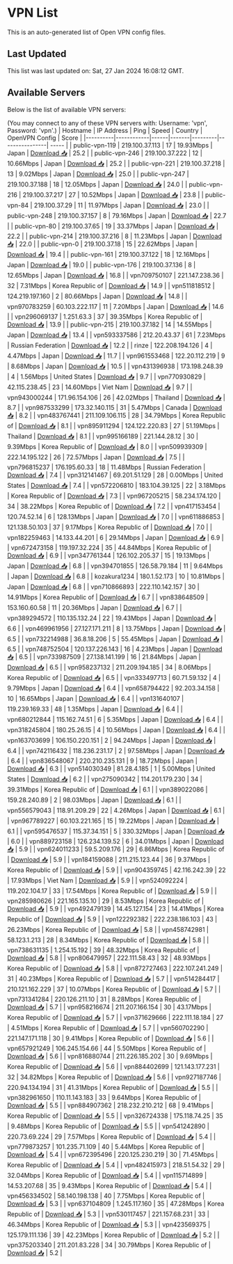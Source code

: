 # VPN List

This is an auto-generated list of Open VPN config files.

## Last Updated

This list was last updated on: Sat, 27 Jan 2024 16:08:12 GMT.

## Available Servers

Below is the list of available VPN servers:

(You may connect to any of these VPN servers with: Username: 'vpn', Password: 'vpn'.)
| Hostname | IP Address | Ping | Speed | Country | OpenVPN Config | Score |
|----------|------------|------|-------|---------|----------------| ----- |
| public-vpn-119 | 219.100.37.113 | 17 | 19.93Mbps | Japan | [Download 📥](./configs/server_0_JP.ovpn) | 25.2 |
| public-vpn-246 | 219.100.37.222 | 12 | 10.66Mbps | Japan | [Download 📥](./configs/server_1_JP.ovpn) | 25.2 |
| public-vpn-221 | 219.100.37.218 | 13 | 9.02Mbps | Japan | [Download 📥](./configs/server_2_JP.ovpn) | 25.0 |
| public-vpn-247 | 219.100.37.188 | 18 | 12.05Mbps | Japan | [Download 📥](./configs/server_3_JP.ovpn) | 24.0 |
| public-vpn-216 | 219.100.37.217 | 27 | 10.52Mbps | Japan | [Download 📥](./configs/server_4_JP.ovpn) | 23.8 |
| public-vpn-84 | 219.100.37.29 | 11 | 11.97Mbps | Japan | [Download 📥](./configs/server_5_JP.ovpn) | 23.0 |
| public-vpn-248 | 219.100.37.157 | 8 | 79.16Mbps | Japan | [Download 📥](./configs/server_6_JP.ovpn) | 22.7 |
| public-vpn-80 | 219.100.37.65 | 19 | 33.37Mbps | Japan | [Download 📥](./configs/server_7_JP.ovpn) | 22.2 |
| public-vpn-214 | 219.100.37.216 | 8 | 11.23Mbps | Japan | [Download 📥](./configs/server_8_JP.ovpn) | 22.0 |
| public-vpn-0 | 219.100.37.18 | 15 | 22.62Mbps | Japan | [Download 📥](./configs/server_9_JP.ovpn) | 19.4 |
| public-vpn-161 | 219.100.37.122 | 18 | 12.16Mbps | Japan | [Download 📥](./configs/server_10_JP.ovpn) | 19.0 |
| public-vpn-176 | 219.100.37.136 | 8 | 12.65Mbps | Japan | [Download 📥](./configs/server_11_JP.ovpn) | 16.8 |
| vpn709750107 | 221.147.238.36 | 32 | 7.31Mbps | Korea Republic of | [Download 📥](./configs/server_12_KR.ovpn) | 14.9 |
| vpn511818512 | 124.219.197.160 | 2 | 80.66Mbps | Japan | [Download 📥](./configs/server_13_JP.ovpn) | 14.8 |
| vpn970783259 | 60.103.222.117 | 11 | 7.20Mbps | Japan | [Download 📥](./configs/server_14_JP.ovpn) | 14.6 |
| vpn296069137 | 1.251.63.3 | 37 | 39.35Mbps | Korea Republic of | [Download 📥](./configs/server_15_KR.ovpn) | 13.9 |
| public-vpn-215 | 219.100.37.182 | 14 | 14.55Mbps | Japan | [Download 📥](./configs/server_16_JP.ovpn) | 13.4 |
| vpn593337586 | 212.20.43.37 | 61 | 7.23Mbps | Russian Federation | [Download 📥](./configs/server_17_RU.ovpn) | 12.2 |
| rinze | 122.208.194.126 | 4 | 4.47Mbps | Japan | [Download 📥](./configs/server_18_JP.ovpn) | 11.7 |
| vpn961553468 | 122.20.112.219 | 9 | 8.68Mbps | Japan | [Download 📥](./configs/server_19_JP.ovpn) | 10.5 |
| vpn431396938 | 173.198.248.39 | 4 | 1.56Mbps | United States | [Download 📥](./configs/server_20_US.ovpn) | 9.7 |
| vpn770930829 | 42.115.238.45 | 23 | 14.60Mbps | Viet Nam | [Download 📥](./configs/server_21_VN.ovpn) | 9.7 |
| vpn943000244 | 171.96.154.106 | 26 | 42.02Mbps | Thailand | [Download 📥](./configs/server_22_TH.ovpn) | 8.7 |
| vpn987533299 | 173.32.140.115 | 31 | 5.47Mbps | Canada | [Download 📥](./configs/server_23_CA.ovpn) | 8.2 |
| vpn483767441 | 211.109.106.115 | 28 | 34.79Mbps | Korea Republic of | [Download 📥](./configs/server_24_KR.ovpn) | 8.1 |
| vpn895911294 | 124.122.220.83 | 27 | 51.19Mbps | Thailand | [Download 📥](./configs/server_25_TH.ovpn) | 8.1 |
| vpn995166189 | 221.144.28.12 | 30 | 9.39Mbps | Korea Republic of | [Download 📥](./configs/server_26_KR.ovpn) | 8.0 |
| vpn509939309 | 222.14.195.122 | 26 | 72.57Mbps | Japan | [Download 📥](./configs/server_27_JP.ovpn) | 7.5 |
| vpn796815237 | 176.195.60.33 | 18 | 11.48Mbps | Russian Federation | [Download 📥](./configs/server_28_RU.ovpn) | 7.4 |
| vpn312141467 | 69.201.51.129 | 28 | 0.00Mbps | United States | [Download 📥](./configs/server_29_US.ovpn) | 7.4 |
| vpn572206810 | 183.104.39.125 | 22 | 3.18Mbps | Korea Republic of | [Download 📥](./configs/server_30_KR.ovpn) | 7.3 |
| vpn967205215 | 58.234.174.120 | 34 | 38.22Mbps | Korea Republic of | [Download 📥](./configs/server_31_KR.ovpn) | 7.2 |
| vpn417153454 | 120.74.52.14 | 6 | 128.13Mbps | Japan | [Download 📥](./configs/server_32_JP.ovpn) | 7.0 |
| vpn611886853 | 121.138.50.103 | 37 | 9.17Mbps | Korea Republic of | [Download 📥](./configs/server_33_KR.ovpn) | 7.0 |
| vpn182259463 | 14.133.44.201 | 6 | 29.14Mbps | Japan | [Download 📥](./configs/server_34_JP.ovpn) | 6.9 |
| vpn672473158 | 119.197.32.224 | 35 | 44.84Mbps | Korea Republic of | [Download 📥](./configs/server_35_KR.ovpn) | 6.9 |
| vpn347761344 | 126.102.205.37 | 15 | 19.13Mbps | Japan | [Download 📥](./configs/server_36_JP.ovpn) | 6.8 |
| vpn394701855 | 126.58.79.184 | 11 | 9.64Mbps | Japan | [Download 📥](./configs/server_37_JP.ovpn) | 6.8 |
| kozakura1234 | 180.1.52.173 | 10 | 10.81Mbps | Japan | [Download 📥](./configs/server_38_JP.ovpn) | 6.8 |
| vpn710866893 | 222.110.142.157 | 30 | 14.91Mbps | Korea Republic of | [Download 📥](./configs/server_39_KR.ovpn) | 6.7 |
| vpn838648509 | 153.160.60.58 | 11 | 20.36Mbps | Japan | [Download 📥](./configs/server_40_JP.ovpn) | 6.7 |
| vpn389294572 | 110.135.132.24 | 22 | 19.43Mbps | Japan | [Download 📥](./configs/server_41_JP.ovpn) | 6.6 |
| vpn469961956 | 27.127.171.211 | 8 | 13.75Mbps | Japan | [Download 📥](./configs/server_42_JP.ovpn) | 6.5 |
| vpn732214988 | 36.8.18.206 | 5 | 55.45Mbps | Japan | [Download 📥](./configs/server_43_JP.ovpn) | 6.5 |
| vpn748752504 | 120.137.226.143 | 16 | 4.23Mbps | Japan | [Download 📥](./configs/server_44_JP.ovpn) | 6.5 |
| vpn733987509 | 27.138.141.199 | 16 | 21.84Mbps | Japan | [Download 📥](./configs/server_45_JP.ovpn) | 6.5 |
| vpn958237132 | 211.209.194.185 | 34 | 8.06Mbps | Korea Republic of | [Download 📥](./configs/server_46_KR.ovpn) | 6.5 |
| vpn333497713 | 60.71.59.132 | 4 | 9.79Mbps | Japan | [Download 📥](./configs/server_47_JP.ovpn) | 6.4 |
| vpn658794422 | 92.203.34.158 | 10 | 16.65Mbps | Japan | [Download 📥](./configs/server_48_JP.ovpn) | 6.4 |
| vpn131640107 | 119.239.169.33 | 48 | 1.35Mbps | Japan | [Download 📥](./configs/server_49_JP.ovpn) | 6.4 |
| vpn680212844 | 115.162.74.51 | 6 | 5.35Mbps | Japan | [Download 📥](./configs/server_50_JP.ovpn) | 6.4 |
| vpn318245804 | 180.25.26.15 | 4 | 10.56Mbps | Japan | [Download 📥](./configs/server_51_JP.ovpn) | 6.4 |
| vpn163703699 | 106.150.220.151 | 2 | 94.24Mbps | Japan | [Download 📥](./configs/server_52_JP.ovpn) | 6.4 |
| vpn742116432 | 118.236.231.17 | 2 | 97.58Mbps | Japan | [Download 📥](./configs/server_53_JP.ovpn) | 6.4 |
| vpn836548067 | 220.210.235.131 | 9 | 18.72Mbps | Japan | [Download 📥](./configs/server_54_JP.ovpn) | 6.3 |
| vpn514030349 | 81.28.4.185 | 1 | 5.00Mbps | United States | [Download 📥](./configs/server_55_US.ovpn) | 6.2 |
| vpn275090342 | 114.201.179.230 | 34 | 39.31Mbps | Korea Republic of | [Download 📥](./configs/server_56_KR.ovpn) | 6.1 |
| vpn389022086 | 159.28.240.89 | 2 | 98.03Mbps | Japan | [Download 📥](./configs/server_57_JP.ovpn) | 6.1 |
| vpn556579043 | 118.91.209.29 | 22 | 4.26Mbps | Japan | [Download 📥](./configs/server_58_JP.ovpn) | 6.1 |
| vpn967789227 | 60.103.221.165 | 15 | 19.22Mbps | Japan | [Download 📥](./configs/server_59_JP.ovpn) | 6.1 |
| vpn595476537 | 115.37.34.151 | 5 | 330.32Mbps | Japan | [Download 📥](./configs/server_60_JP.ovpn) | 6.0 |
| vpn889723158 | 126.234.139.52 | 6 | 34.01Mbps | Japan | [Download 📥](./configs/server_61_JP.ovpn) | 5.9 |
| vpn624011233 | 59.5.209.176 | 29 | 6.86Mbps | Korea Republic of | [Download 📥](./configs/server_62_KR.ovpn) | 5.9 |
| vpn184159088 | 211.215.123.44 | 36 | 9.37Mbps | Korea Republic of | [Download 📥](./configs/server_63_KR.ovpn) | 5.9 |
| vpn904359745 | 42.116.242.39 | 22 | 17.93Mbps | Viet Nam | [Download 📥](./configs/server_64_VN.ovpn) | 5.9 |
| vpn524092224 | 119.202.104.17 | 33 | 17.54Mbps | Korea Republic of | [Download 📥](./configs/server_65_KR.ovpn) | 5.9 |
| vpn285980626 | 221.165.135.10 | 29 | 8.53Mbps | Korea Republic of | [Download 📥](./configs/server_66_KR.ovpn) | 5.9 |
| vpn492479139 | 14.45.127.154 | 23 | 14.41Mbps | Korea Republic of | [Download 📥](./configs/server_67_KR.ovpn) | 5.9 |
| vpn122292382 | 222.238.186.103 | 43 | 26.23Mbps | Korea Republic of | [Download 📥](./configs/server_68_KR.ovpn) | 5.8 |
| vpn458742981 | 58.123.1.213 | 28 | 8.34Mbps | Korea Republic of | [Download 📥](./configs/server_69_KR.ovpn) | 5.8 |
| vpn738631135 | 1.254.15.192 | 39 | 48.32Mbps | Korea Republic of | [Download 📥](./configs/server_70_KR.ovpn) | 5.8 |
| vpn806479957 | 222.111.58.43 | 32 | 48.93Mbps | Korea Republic of | [Download 📥](./configs/server_71_KR.ovpn) | 5.8 |
| vpn872727463 | 222.107.241.249 | 31 | 40.23Mbps | Korea Republic of | [Download 📥](./configs/server_72_KR.ovpn) | 5.7 |
| vpn514284417 | 210.121.162.229 | 37 | 10.07Mbps | Korea Republic of | [Download 📥](./configs/server_73_KR.ovpn) | 5.7 |
| vpn731341284 | 220.126.211.10 | 31 | 8.28Mbps | Korea Republic of | [Download 📥](./configs/server_74_KR.ovpn) | 5.7 |
| vpn958216674 | 211.207.166.154 | 30 | 43.17Mbps | Korea Republic of | [Download 📥](./configs/server_75_KR.ovpn) | 5.7 |
| vpn371629666 | 222.111.18.184 | 27 | 4.51Mbps | Korea Republic of | [Download 📥](./configs/server_76_KR.ovpn) | 5.7 |
| vpn560702290 | 221.147.171.118 | 30 | 9.41Mbps | Korea Republic of | [Download 📥](./configs/server_77_KR.ovpn) | 5.6 |
| vpn657921249 | 106.245.154.66 | 44 | 5.50Mbps | Korea Republic of | [Download 📥](./configs/server_78_KR.ovpn) | 5.6 |
| vpn816880744 | 211.226.185.202 | 30 | 9.69Mbps | Korea Republic of | [Download 📥](./configs/server_79_KR.ovpn) | 5.6 |
| vpn884402699 | 121.143.177.231 | 32 | 34.82Mbps | Korea Republic of | [Download 📥](./configs/server_80_KR.ovpn) | 5.6 |
| vpn927187746 | 220.94.134.194 | 31 | 41.31Mbps | Korea Republic of | [Download 📥](./configs/server_81_KR.ovpn) | 5.5 |
| vpn382961650 | 110.11.143.183 | 33 | 9.64Mbps | Korea Republic of | [Download 📥](./configs/server_82_KR.ovpn) | 5.5 |
| vpn884907362 | 218.232.210.212 | 68 | 9.41Mbps | Korea Republic of | [Download 📥](./configs/server_83_KR.ovpn) | 5.5 |
| vpn326724338 | 175.118.74.25 | 35 | 9.48Mbps | Korea Republic of | [Download 📥](./configs/server_84_KR.ovpn) | 5.5 |
| vpn541242890 | 220.73.69.224 | 29 | 7.57Mbps | Korea Republic of | [Download 📥](./configs/server_85_KR.ovpn) | 5.4 |
| vpn779873257 | 101.235.71.109 | 40 | 5.44Mbps | Korea Republic of | [Download 📥](./configs/server_86_KR.ovpn) | 5.4 |
| vpn672395496 | 220.125.230.219 | 30 | 71.45Mbps | Korea Republic of | [Download 📥](./configs/server_87_KR.ovpn) | 5.4 |
| vpn482415973 | 218.51.54.32 | 29 | 32.04Mbps | Korea Republic of | [Download 📥](./configs/server_88_KR.ovpn) | 5.4 |
| vpn115714899 | 14.53.207.68 | 35 | 9.43Mbps | Korea Republic of | [Download 📥](./configs/server_89_KR.ovpn) | 5.4 |
| vpn456334502 | 58.140.198.138 | 40 | 7.75Mbps | Korea Republic of | [Download 📥](./configs/server_90_KR.ovpn) | 5.3 |
| vpn637104809 | 1.245.117.160 | 35 | 47.28Mbps | Korea Republic of | [Download 📥](./configs/server_91_KR.ovpn) | 5.3 |
| vpn530117457 | 221.157.68.231 | 33 | 46.34Mbps | Korea Republic of | [Download 📥](./configs/server_92_KR.ovpn) | 5.3 |
| vpn423569375 | 125.179.111.136 | 39 | 42.23Mbps | Korea Republic of | [Download 📥](./configs/server_93_KR.ovpn) | 5.2 |
| vpn375203340 | 211.201.83.228 | 34 | 30.79Mbps | Korea Republic of | [Download 📥](./configs/server_94_KR.ovpn) | 5.2 |

